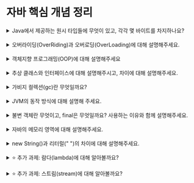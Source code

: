 # 자바 핵심 개념 정리
<details>
<summary>Java에서 제공하는 원시 타입들에 무엇이 있고, 각각 몇 바이트를 차지하나요?</summary>
<div markdown="1">

- boolean: true/false 값을 저장하는 논리 자료형으로, 크기는 1byte

- byte: -128 ~ 127까지의 정수 값을 저장하는 자료형으로, 크기는 1byte

- short: -32768 ~ 32767까지의 정수 값을 저장하는 자료형으로, 크기는 2byte

- int: -2147483648 ~ 2147483647까지의 정수 값을 저장하는 자료형으로, 크기는 4byte

- long: 매우 큰 정수 값을 저장하는 자료형으로, 크기는 8byte

- float: 소수점 이하 7자리까지 정밀도를 가지는 실수 값을 저장하는 자료형으로, 크기는 4byte

- double: 소수점 이하 15자리까지 정밀도를 가지는 실수 값을 저장하는 자료형으로, 크기는 8byte

- char: 유니코드 문자 하나를 저장하는 자료형으로, 크기는 2byte

</div>
</details>
<br>

<details>
<summary>오버라이딩(OverRiding)과 오버로딩(OverLoading)에 대해 설명해주세요.</summary>
<div markdown="1">
오버라이딩(Overriding)과 오버로딩(Overloading)은 모두 객체 지향 프로그래밍에서 메서드(method)를 다루는 기술

- 오버라이딩(Overriding)
  오버라이딩은 부모 클래스에서 상속받은 메서드를 자식 클래스에서 재정의하는 것을 말합니다. 즉, 부모 클래스의 메서드와 같은 이름, 매개변수 리스트, 반환 타입을 갖는 메서드를 자식 클래스에서 구현하여 부모 클래스의 메서드를 덮어쓰는 것입니다. 오버라이딩을 사용하면 부모 클래스의 메서드를 자식 클래스에서 변경하거나 추가적인 기능을 추가할 수 있습니다. 이때 자식 클래스에서 오버라이드한 메서드가 호출되면 부모 클래스의 메서드가 아닌 자식 클래스에서 구현한 메서드가 실행됩니다. 오버라이딩을 하려면 메서드 이름, 매개변수 리스트, 반환 타입이 부모 클래스와 동일해야 하며, 접근 제어자는 부모 클래스의 메서드보다 좁은 범위로 변경할 수 없습니다.

<br>
  
- 오버로딩(Overloading)
  오버로딩은 같은 이름의 메서드를 매개변수 리스트를 달리하여 여러 개 정의하는 것을 말합니다. 즉, 같은 이름의 메서드를 여러 개 작성하여, 매개변수의 개수, 타입, 순서가 다르더라도 동일한 이름으로 메서드를 호출할 수 있게 하는 것입니다. 오버로딩을 사용하면 하나의 이름으로 여러 개의 메서드를 사용할 수 있습니다. 이때 메서드를 호출할 때 전달하는 인자의 타입, 개수, 순서에 따라 적절한 메서드가 선택되어 실행됩니다. 오버로딩을 하려면 메서드 이름은 동일해야 하지만, 매개변수 리스트는 서로 달라야 합니다. 반환 타입은 오버로딩을 구현하는 데 아무런 영향을 주지 않습니다. 즉, 오버라이딩은 상속 관계에서 부모 클래스의 메서드를 자식 클래스에서 재정의하는 것이며, 오버로딩은 같은 이름의 메서드를 다른 매개변수 리스트로 여러 개 정의하는 것입니다.

</div>
</details>
<br>

<details>
<summary>객체지향 프로그래밍(OOP)에 대해 설명해주세요</summary>
<div markdown="1">
객체지향 프로그래밍(Object-Oriented Programming, OOP)은 컴퓨터 프로그램을 설계하는 방법 중 하나입니다.

- 객체지향 프로그래밍은 현실 세계의 객체(Object)를 소프트웨어의 객체로 모델링하여 프로그램을 작성합니다. 객체는 상태와 행동으로 구성되어 있으며, 프로그램은 객체들간의 상호작용을 통해 실행됩니다. 객체지향 프로그래밍에서는 객체가 중심이 되며, 프로그램은 객체들의 집합으로 구성됩니다. 객체는 클래스라는 틀에서 생성되며, 클래스는 객체들이 가져야할 속성과 행동을 정의하는 설계도와 같은 역할을 합니다.

<br>

- 객체지향 프로그래밍은 캡슐화(Encapsulation), 상속(Inheritance), 다형성(Polymorphism)이라는 세 가지 개념을 기반으로 합니다.

<br>

- 캡슐화(Encapsulation)
  캡슐화는 객체의 데이터와 메서드를 하나의 단위로 묶어서 외부에서 직접 접근하지 못하게 하는 것을 말합니다. 객체의 내부 상태를 보호하고, 외부에서의 불필요한 접근을 차단하여 객체의 안정성과 보안성을 높이는데 중요한 역할을 합니다.

<br>

- 상속(Inheritance)
  상속은 부모 클래스(Parent Class)에서 자식 클래스(Child Class)로 특정한 속성과 메서드를 물려주는 것을 말합니다. 이를 통해 자식 클래스는 부모 클래스의 모든 멤버를 상속받아서 재사용할 수 있습니다. 또한, 상속을 통해 객체 간의 유사한 구조를 유지하면서도 새로운 클래스를 만들 수 있습니다.

<br>

- 다형성(Polymorphism)
  다형성은 같은 이름의 메서드나 연산자를 여러 클래스에서 다양하게 구현할 수 있도록 하는 것을 말합니다. 즉, 같은 이름의 메서드가 다른 클래스에서는 서로 다른 구현을 가질 수 있다는 것입니다. 이를 통해 코드의 재사용성을 높이고, 유지보수를 쉽게 할 수 있습니다.

객체지향 프로그래밍은 코드의 가독성, 재사용성, 유지보수성 등의 이점을 제공합니다. 또한, 현실 세계와 유사한 모델링을 통해 프로그램의 설계와 개발을 보다 직관적이고 쉽게 할 수 있습니다.
</div>
</details>
<br>

<details>
<summary>추상 클래스와 인터페이스에 대해 설명해주시고, 차이에 대해 설명해주세요.</summary>
<div markdown="1">

- 추상 클래스(Abstract Class)
추상 클래스는 하나 이상의 추상 메서드(Abstract Method)를 포함하는 클래스입니다. 추상 메서드는 메서드의 구현부가 없이 선언만 되어 있는 메서드로, 실제로는 이를 상속받은 자식 클래스에서 구현해야 합니다. 추상 클래스는 자체적으로 객체를 생성할 수 없으며, 상속을 통해 자식 클래스에서 구현되어야 합니다. 추상 클래스는 일반적인 클래스와 마찬가지로 필드, 생성자, 메서드 등을 가질 수 있습니다. 추상 클래스는 일반적인 클래스보다 더 추상적인 개념으로, 추상 클래스를 상속받는 자식 클래스에서 공통적인 기능을 구현하도록 유도하는 역할을 합니다.

<br>

- 인터페이스(Interface)
  인터페이스는 추상 메서드와 상수(Constant)를 정의할 수 있는 추상 클래스와 유사한 개념입니다. 인터페이스는 모든 메서드가 추상 메서드이므로, 추상 클래스보다 더 추상적인 개념으로 볼 수 있습니다. 인터페이스는 클래스가 아니며, 구현된 메서드나 변수를 가지지 않습니다. 인터페이스는 클래스와 클래스간의 상호작용을 위한 일종의 계약서로, 인터페이스를 구현하는 클래스는 반드시 인터페이스에 정의된 모든 메서드를 구현해야 합니다.

<br>
➕ 추상 클래스와 인터페이스의 차이점
<br>

- 추상 클래스는 일반 클래스와 마찬가지로 필드와 메서드를 가질 수 있지만, 인터페이스는 상수와 추상 메서드만을 가질 수 있습니다.

<br>

- 추상 클래스는 자식 클래스에서 추상 메서드를 구현할 수 있으나, 인터페이스는 구현된 메서드를 가질 수 없으며, 구현되지 않은 추상 메서드만을 가질 수 있습니다.

<br>

- 추상 클래스는 자식 클래스에서 상속받은 메서드를 오버라이딩하여 구현할 수 있으나, 인터페이스에서는 메서드 시그니처만을 상속받고, 구현부는 자식 클래스에서 직접 구현해야 합니다.

<br>

- 추상 클래스는 인스턴스 생성이 불가능하지만, 인터페이스는 인스턴스 생성이 불가능합니다.

<br>

- 추상 클래스는 공통된 기능을 가진 클래스들의 상위 클래스로 사용될 수 있으며, 인터페이스는 다른 객체와의 상호작용을 위한 계약서로 사용됩니다.
  
<br>
</div>
</details>
<br>

<details>
<summary>가비지 컬렉션(gc)란 무엇일까요?</summary>
<div markdown="1">

가비지 컬렉션(Garbage Collection)은 메모리 관리 기법 중 하나로, 프로그램에서 사용한 메모리 중에서 더 이상 필요하지 않은 객체들을 자동으로 찾아내어 메모리를 회수하는 과정을 말합니다.

Java, C#과 같은 언어에서는 가비지 컬렉션을 자동으로 수행하여 프로그래머가 명시적으로 메모리를 해제하지 않아도 되도록 하고 있습니다. 이를 통해 메모리 누수(Memory Leak)나 다른 메모리 관련 오류를 예방할 수 있습니다.

가비지 컬렉션은 각 언어나 런타임 환경에서 다르게 구현되어 있습니다. 일반적으로 가비지 컬렉션은 더 이상 참조되지 않는 객체들을 찾아내고, 이를 해제하여 메모리를 회수합니다. 이를 위해 가비지 컬렉션 알고리즘을 사용하여, 참조하는 객체가 존재하지 않는 객체들을 검사하고, 이를 삭제합니다.

가비지 컬렉션은 개발자가 메모리 관리에 대한 부담을 줄여주고, 프로그램 실행 시간을 향상시켜줍니다. 하지만 가비지 컬렉션이 실행되는 동안 프로그램이 일시 중지될 수 있다는 단점도 있습니다. 따라서 가비지 컬렉션은 최적화를 위한 설정 등을 통해 조정할 수 있습니다.

</div>
</details>
<br>

<details>
<summary>JVM의 동작 방식에 대해 설명해 주세요.</summary>
<div markdown="1">

JVM(Java Virtual Machine)은 Java 언어로 작성된 프로그램을 실행하기 위한 가상 머신입니다. JVM은 Java 코드를 실행하기 위해 바이트코드로 번역하고, 메모리 관리와 가비지 컬렉션을 수행합니다.

JVM의 동작 방식은?

<br>

- 컴파일러에 의해 Java 소스 코드가 컴파일되어 바이트코드(.class 파일)로 변환됩니다.

<br>

- 클래스 로더는 바이트코드를 JVM 내부에 로딩합니다. 이때, 클래스 로더는 해당 클래스의 의존성을 찾아내고, 필요한 클래스를 JVM 내부에 로딩합니다.

<br>

- 로딩된 클래스는 JVM의 메모리 영역 중 메소드 영역(Method Area)에 저장됩니다. 이때, 각 클래스마다 상수 풀(Constant Pool), 필드(Field), 메소드(Method) 등이 메모리에 할당됩니다.

<br>

- JVM은 스택(Stack)과 힙(Heap) 두 개의 메모리 영역을 사용합니다. 스택은 각 쓰레드(Thread)마다 별도로 할당되며, 지역 변수(Local Variable)와 메소드 호출(Call) 등을 관리합니다. 힙은 객체(Object)를 저장하는데 사용되며, 가비지 컬렉션(Garbage Collection)에 의해 관리됩니다.

<br>

- 프로그램이 실행될 때, JVM은 바이트코드를 해석하고 실행합니다. 이때, JVM은 Just-In-Time 컴파일러(JIT Compiler)를 사용하여 바이트코드를 네이티브 코드(Native Code)로 변환하고, 실행 속도를 향상시킵니다.

<br>

- 프로그램이 실행되는 도중, JVM은 가비지 컬렉션을 수행하여 더 이상 사용되지 않는 객체를 해제합니다.

<br>

- 프로그램이 종료되면, JVM은 할당된 메모리를 모두 반환하고, 자원을 해제합니다.

<br>

이와 같은 방식으로 JVM은 Java 코드를 실행하며, 메모리 관리와 가비지 컬렉션을 수행합니다. 또한, JVM은 플랫폼에 독립적인 실행 환경을 제공하여, Java 코드를 어떤 플랫폼에서든 동일하게 실행할 수 있도록 합니다.

</div>
</details>
<br>

<details>
<summary>불변 객체란 무엇이고, final은 무엇일까요? 사용하는 이유와 함께 설명해주세요.</summary>
<div markdown="1">

불변 객체(Immutable Object)는 생성된 이후에 내부 상태를 변경할 수 없는 객체를 말합니다. 즉, 불변 객체는 한 번 생성된 이후에는 내부 상태를 변경할 수 없으며, 새로운 객체를 생성하여 상태를 변경하는 방식으로 동작합니다.

➕ 불변 객체의 장점

<br>

- 스레드 안전성(Thread Safety): 불변 객체는 여러 스레드에서 동시에 접근하여 사용할 수 있으며, 내부 상태가 변경되지 않기 때문에 스레드 안전성을 보장합니다.

- 보안성(Security): 불변 객체는 내부 상태를 변경할 수 없기 때문에, 객체의 불변성이 보장된다면 외부에서 내부 상태를 변경할 수 없어 보안성이 향상됩니다.

- 캐시(Caching): 불변 객체는 생성된 이후에 내부 상태가 변경되지 않기 때문에, 한 번 생성된 객체를 캐시(Cache)에 저장하여 재사용할 수 있습니다. 이는 객체 생성 비용을 줄이고 성능을 향상시키는 효과가 있습니다.

- Java에서는 final 키워드를 사용하여 변수, 메소드, 클래스를 선언할 수 있습니다. final 변수는 값을 변경할 수 없는 상수(Constant)를 선언할 때 사용되며, final 메소드는 오버라이딩(Overriding)을 방지하여 메소드의 불변성을 보장합니다. final 클래스는 상속을 방지하여 클래스의 불변성을 보장합니다.

<br>

➕ final 키워드를 사용하는 이유

<br>

- 값의 변경을 방지: final 변수는 값의 변경을 방지하여 안정적인 프로그램을 작성할 수 있도록 돕습니다.

- 오버라이딩을 방지: final 메소드는 오버라이딩을 방지하여 메소드의 불변성을 보장합니다.

- 상속을 방지: final 클래스는 상속을 방지하여 클래스의 불변성을 보장합니다.

- 성능 향상: final 변수는 컴파일러가 상수 값을 컴파일 시간에 결정할 수 있기 때문에, 실행 시간에 변수 값을 계산할 필요가 없어 성능을 향상시킵니다.

따라서, 불변 객체와 final 키워드는 Java에서 안정적이고 성능이 우수한 프로그램을 작성하는데 도움을 주는 중요한 개념입니다.

</div>
</details>
<br>

<details>
<summary>자바의 메모리 영역에 대해 설명해주세요.</summary>
<div markdown="1">

Java는 실행 시간에 메모리를 관리하는데, 이때 메모리 영역을 다음과 같이 나누어 관리합니다.

<br>

- 메소드 영역(Method Area): 클래스에 대한 정보, 클래스 변수(static variable), 상수(constant) 등이 저장되는 공간입니다. JVM이 시작될 때 생성되며, 프로그램이 종료될 때까지 유지됩니다.

- 힙 영역(Heap Area): 객체가 생성되는 공간입니다. new 키워드를 사용하여 객체를 생성하면, 해당 객체는 힙 영역에 생성됩니다. JVM은 Garbage Collector를 사용하여 사용하지 않는 객체를 제거하고, 메모리를 해제합니다.

- 스택 영역(Stack Area): 지역 변수(local variable)와 매개 변수(parameter)가 저장되는 공간입니다. 메소드가 호출될 때마다 해당 메소드를 위한 스택 프레임(Stack Frame)이 생성되고, 메소드가 종료될 때 해당 스택 프레임이 제거됩니다.

- PC(Program Counter) 레지스터: 현재 실행 중인 명령어의 주소를 저장하는 레지스터입니다.

- 네이티브 메소드 스택(Native Method Stack): 자바 외부에서 실행되는 코드(native code)를 위한 스택 영역입니다.

메모리 영역은 JVM이 자동으로 관리하기 때문에 개발자가 메모리를 직접 관리할 필요가 없습니다. 그러나 개발자는 객체 생성 및 사용 시 메모리 사용에 대한 고민을 해야 하며, 메모리 누수(Memory Leak)가 발생하지 않도록 주의해야 합니다.

</div>
</details>
<br>

<details>
<summary>new String()과 리터럴(" ")의 차이에 대해 설명해주세요.</summary>
<div markdown="1">


new String()과 리터럴(" ")은 문자열을 생성하는 방법 중 두 가지 방법입니다.

➕ 메모리 할당 방식
- new String(): 힙(heap) 메모리 영역에 새로운 객체를 생성하여 할당합니다.
- 리터럴(" "): 상수 풀(constant pool)이라는 특별한 메모리 영역에 저장되며, 이미 존재하는 객체를 재사용합니다.

➕ 불변성(Immutability)
- new String(): 새로운 객체를 생성하므로, 값이 변경 가능합니다.
- 리터럴(" "): 상수로 선언되어 있으므로, 값이 변경되지 않습니다.

➕ 성능(Performance)
- new String(): 새로운 객체를 생성하므로, 메모리 사용이 더 많고 성능이 떨어질 수 있습니다.
- 리터럴(" "): 이미 존재하는 객체를 재사용하기 때문에, 메모리 사용이 덜하고 성능이 더 우수합니다.

따라서, 문자열이 변경될 가능성이 있거나 동적으로 생성해야 하는 경우에는 new String()을 사용하고, 문자열이 변경되지 않는 상수 값을 사용하는 경우에는 리터럴(" ")을 사용하는 것이 좋습니다.

</div>
</details>
<br>

<details>
<summary>⭐️ 추가 과제: 람다(lambda)에 대해 알아볼까요?</summary>
<div markdown="1">

람다(lambda)는 JAVA8에서 등장한 함수형 프로그래밍 패러다임을 지원하기 위한 기능입니다. 람다는 간결하고 효과적인 방법으로 함수를 표현할 수 있게 해줍니다.

람다식은 익명 함수(anonymous function)를 만들기 위한 표현식으로, 메소드를 하나의 식으로 표현하는 것입니다. 람다식은 함수형 인터페이스(functional interface)를 구현하는 클래스의 인스턴스로 컴파일됩니다.

➕ 람다식의 문법

(매개변수) -> {실행 코드}
// 람다식으로 표현한 add 메소드
(a, b) -> a + b
람다식은 함수형 프로그래밍에서 중요한 역할을 담당합니다. 함수형 프로그래밍에서는 함수를 일급 객체로 취급하며, 함수를 변수에 저장하거나 매개변수로 전달하는 등의 기능을 제공합니다. 이를 통해 간결하고 유연한 코드를 작성할 수 있습니다.

</div>
</details>
<br>

<details>
<summary>⭐️ 추가 과제: 스트림(stream)에 대해 알아볼까요?</summary>
<div markdown="1">

스트림(Stream)은 JAVA8에서 추가된 컬렉션(Collection)의 요소를 하나씩 차례로 처리할 수 있는 기능입니다. 스트림은 데이터 소스를 변경하지 않으며, 병렬처리가 가능합니다.

➕ 스트림의 특징

- 선언형(Declarative) 프로그래밍: 스트림은 선언적인 방식으로 데이터를 처리할 수 있습니다. 즉, 구현 방식이 아니라 처리할 데이터의 종류와 결과에만 집중할 수 있습니다.

- 내부 반복(Internal iteration): 스트림은 자체 반복 기능을 갖고 있으며, 요소를 순회하는 작업을 개발자가 처리하지 않고 내부적으로 처리합니다. 이를 통해 병렬처리가 가능합니다.

- 중간 연산과 최종 연산: 스트림은 중간 연산과 최종 연산으로 구성됩니다. 중간 연산은 필터링(filtering), 매핑(mapping), 정렬(sorting) 등의 작업을 수행하고, 최종 연산은 결과를 생성하거나 출력하는 작업을 수행합니다.

➕ 스트림의 사용법

- 스트림 생성: 컬렉션, 배열, 파일 등의 데이터 소스에서 스트림을 생성합니다.

- 중간 연산: 필터링, 매핑, 정렬 등의 중간 연산을 수행합니다.

- 최종 연산: 결과를 생성하거나 출력하는 최종 연산을 수행합니다.

</div>
</details>
<br>

